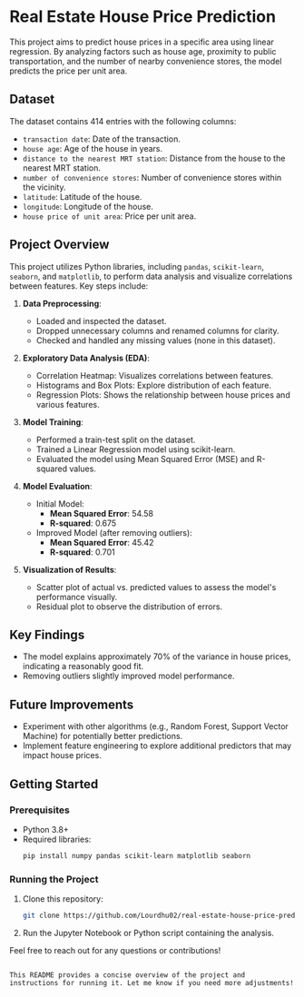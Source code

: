 
# Real Estate House Price Prediction

This project aims to predict house prices in a specific area using linear regression. By analyzing factors such as house age, proximity to public transportation, and the number of nearby convenience stores, the model predicts the price per unit area.

## Dataset

The dataset contains 414 entries with the following columns:

- `transaction date`: Date of the transaction.
- `house age`: Age of the house in years.
- `distance to the nearest MRT station`: Distance from the house to the nearest MRT station.
- `number of convenience stores`: Number of convenience stores within the vicinity.
- `latitude`: Latitude of the house.
- `longitude`: Longitude of the house.
- `house price of unit area`: Price per unit area.

## Project Overview

This project utilizes Python libraries, including `pandas`, `scikit-learn`, `seaborn`, and `matplotlib`, to perform data analysis and visualize correlations between features. Key steps include:

1. **Data Preprocessing**:
   - Loaded and inspected the dataset.
   - Dropped unnecessary columns and renamed columns for clarity.
   - Checked and handled any missing values (none in this dataset).

2. **Exploratory Data Analysis (EDA)**:
   - Correlation Heatmap: Visualizes correlations between features.
   - Histograms and Box Plots: Explore distribution of each feature.
   - Regression Plots: Shows the relationship between house prices and various features.

3. **Model Training**:
   - Performed a train-test split on the dataset.
   - Trained a Linear Regression model using scikit-learn.
   - Evaluated the model using Mean Squared Error (MSE) and R-squared values.

4. **Model Evaluation**:
   - Initial Model:
     - **Mean Squared Error**: 54.58
     - **R-squared**: 0.675
   - Improved Model (after removing outliers):
     - **Mean Squared Error**: 45.42
     - **R-squared**: 0.701

5. **Visualization of Results**:
   - Scatter plot of actual vs. predicted values to assess the model's performance visually.
   - Residual plot to observe the distribution of errors.

## Key Findings

- The model explains approximately 70% of the variance in house prices, indicating a reasonably good fit.
- Removing outliers slightly improved model performance.

## Future Improvements

- Experiment with other algorithms (e.g., Random Forest, Support Vector Machine) for potentially better predictions.
- Implement feature engineering to explore additional predictors that may impact house prices.

## Getting Started

### Prerequisites

- Python 3.8+
- Required libraries:
  ```bash
  pip install numpy pandas scikit-learn matplotlib seaborn
  ```

### Running the Project

1. Clone this repository:
   ```bash
   git clone https://github.com/Lourdhu02/real-estate-house-price-prediction.git
   ```
2. Run the Jupyter Notebook or Python script containing the analysis.

Feel free to reach out for any questions or contributions!
```

This README provides a concise overview of the project and instructions for running it. Let me know if you need more adjustments!
